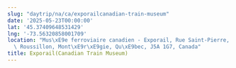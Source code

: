 ```yaml
---
slug: "daytrip/na/ca/exporailcanadian-train-museum"
date: '2025-05-23T00:00:00'
lat: '45.37409648531429'
lng: '-73.56320858001709'
location: "Mus\xE9e ferroviaire canadien - Exporail, Rue Saint-Pierre, Saint-Constant,\
  \ Roussillon, Mont\xE9r\xE9gie, Qu\xE9bec, J5A 1G7, Canada"
title: Exporail(Canadian Train Museum)
---
```




